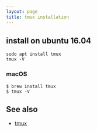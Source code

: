 ```yaml
---
layout: page
title: tmux installation
---
```


## install on ubuntu 16.04

```
sudo apt install tmux
tmux -V
```

### macOS

```
$ brew install tmux
$ tmux -V
```

## See also

- [tmux](/tmux)